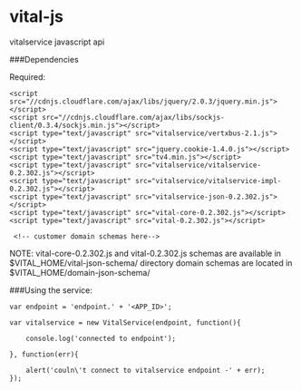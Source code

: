 vital-js
========

vitalservice javascript api


###Dependencies

Required:

    <script src="//cdnjs.cloudflare.com/ajax/libs/jquery/2.0.3/jquery.min.js"></script>
    <script src="//cdnjs.cloudflare.com/ajax/libs/sockjs-client/0.3.4/sockjs.min.js"></script>
    <script type="text/javascript" src="vitalservice/vertxbus-2.1.js"></script>
    <script type="text/javascript" src="jquery.cookie-1.4.0.js"></script>
    <script type="text/javascript" src="tv4.min.js"></script>
    <script type="text/javascript" src="vitalservice/vitalservice-0.2.302.js"></script>
    <script type="text/javascript" src="vitalservice/vitalservice-impl-0.2.302.js"></script>
    <script type="text/javascript" src="vitalservice-json-0.2.302.js"></script>
    <script type="text/javascript" src="vital-core-0.2.302.js"></script>
    <script type="text/javascript" src="vital-0.2.302.js"></script>

	 <!-- customer domain schemas here-->

NOTE: vital-core-0.2.302.js and vital-0.2.302.js schemas are available in $VITAL_HOME/vital-json-schema/ directory
      domain schemas are located in $VITAL_HOME/domain-json-schema/

###Using the service:

    var endpoint = 'endpoint.' + '<APP_ID>';

    var vitalservice = new VitalService(endpoint, function(){

        console.log('connected to endpoint');
  
	}, function(err){
	
		alert('couln\'t connect to vitalservice endpoint -' + err);
	});